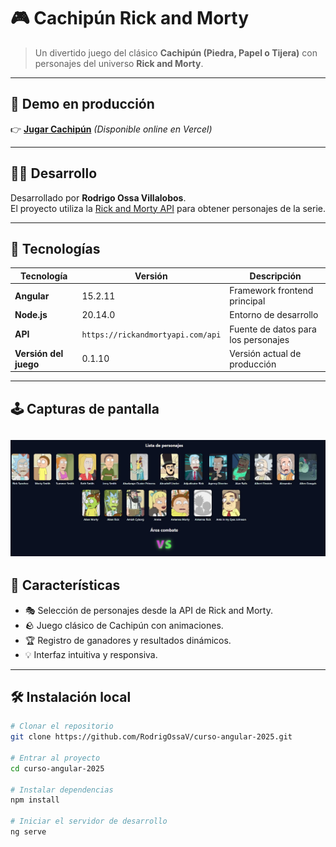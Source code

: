 # 🎮 Cachipún Rick and Morty

> Un divertido juego del clásico **Cachipún (Piedra, Papel o Tijera)** con personajes del universo **Rick and Morty**.

---

## 🚀 Demo en producción

👉 [**Jugar Cachipún**](https://rick-morty-juego.vercel.app/)
*(Disponible online en Vercel)*

---

## 👨‍💻 Desarrollo

Desarrollado por **Rodrigo Ossa Villalobos**.  
El proyecto utiliza la [Rick and Morty API](https://rickandmortyapi.com/api) para obtener personajes de la serie.

---

## 🧩 Tecnologías

| Tecnología | Versión | Descripción |
|-------------|----------|--------------|
| **Angular** | 15.2.11 | Framework frontend principal |
| **Node.js** | 20.14.0 | Entorno de desarrollo |
| **API** | `https://rickandmortyapi.com/api` | Fuente de datos para los personajes |
| **Versión del juego** | 0.1.10 | Versión actual de producción |

---

## 🕹️ Capturas de pantalla

![Inicio del juego](https://github.com/RodrigOssaV/curso-angular-2025/blob/64fef29f0089f02026b7c634afaec09fee5ad8b1/src/assets/gameplay/inicio-gameplay.jpg) 
---

## 🧠 Características

- 🎭 Selección de personajes desde la API de Rick and Morty.  
- 🪨 Juego clásico de Cachipún con animaciones.  
- 🏆 Registro de ganadores y resultados dinámicos.  
- 💡 Interfaz intuitiva y responsiva.

---

## 🛠️ Instalación local

```bash
# Clonar el repositorio
git clone https://github.com/RodrigOssaV/curso-angular-2025.git

# Entrar al proyecto
cd curso-angular-2025

# Instalar dependencias
npm install

# Iniciar el servidor de desarrollo
ng serve
